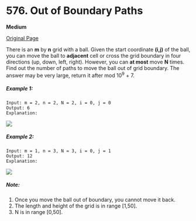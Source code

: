 # 576. Out of Boundary Paths

**Medium**

[Original Page](https://leetcode.com/problems/out-of-boundary-paths/)

There is an **m** by **n** grid with a ball. Given the start coordinate **(i,j)** of the ball, you can move the ball to **adjacent** cell or cross the grid boundary in four directions (up, down, left, right). However, you can **at most** move **N** times. Find out the number of paths to move the ball out of grid boundary. The answer may be very large, return it after mod 10<sup>9</sup> + 7.

##### Example 1:
```
Input: m = 2, n = 2, N = 2, i = 0, j = 0
Output: 6
Explanation:
```
![](https://assets.leetcode.com/uploads/2018/10/13/out_of_boundary_paths_1.png)

##### Example 2:
```
Input: m = 1, n = 3, N = 3, i = 0, j = 1
Output: 12
Explanation:
```
![](https://assets.leetcode.com/uploads/2018/10/12/out_of_boundary_paths_2.png)

##### Note:
1. Once you move the ball out of boundary, you cannot move it back.
2. The length and height of the grid is in range [1,50].
3. N is in range [0,50].
